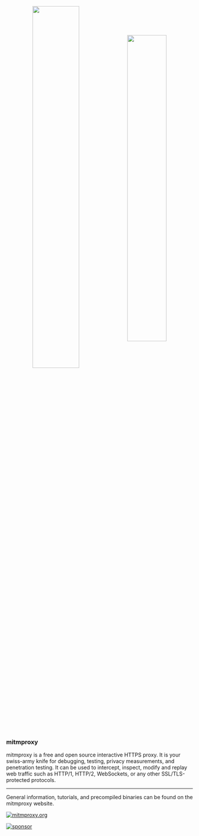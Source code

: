 <div align="center">
  <img valign="middle" src="https://mitmproxy.org/screenshot.png" width="50%" />
  <img valign="middle" src="https://mitmproxy.org/mitmweb.png" width="46%" /> 
</div>

### mitmproxy


mitmproxy is a free and open source interactive HTTPS proxy. It is your swiss-army knife for debugging, testing, privacy measurements, and penetration testing. It can be used to intercept, inspect, modify and replay web traffic such as HTTP/1, HTTP/2, WebSockets, or any other SSL/TLS-protected protocols.

<hr>

General information, tutorials, and precompiled binaries can be found on the mitmproxy website.

[![mitmproxy.org](https://shields.mitmproxy.org/badge/https%3A%2F%2F-mitmproxy.org-brightgreen.svg)](https://mitmproxy.org/)


[![sponsor](https://img.shields.io/badge/sponsor-mitmproxy-ff69b4?logo=github%20sponsors)](https://mitmproxy.org/)

